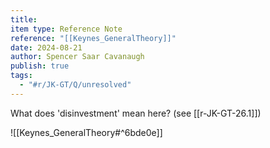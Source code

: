 ```yaml
---
title: 
item type: Reference Note
reference: "[[Keynes_GeneralTheory]]"
date: 2024-08-21
author: Spencer Saar Cavanaugh
publish: true
tags:
  - "#r/JK-GT/Q/unresolved"
---
```

What does 'disinvestment' mean here? (see [[r-JK-GT-26.1]])


![[Keynes_GeneralTheory#^6bde0e]]

